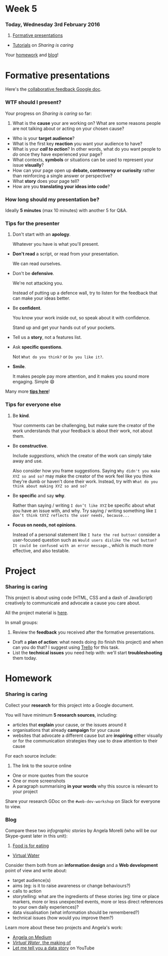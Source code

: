 # Week 5

### Today, Wednesday 3rd February 2016

1. [Formative presentations](#formative-presentations)
* [Tutorials](#project) on *Sharing is caring* 

<!--
* [Workshop](#workshop): Meet PHP
* [Team project](#team-project): Content needs design
-->

Your [homework](#homework) and [blog](#blog)!


# Formative presentations

Here's the [collaborative feedback Google doc](https://docs.google.com/document/d/1DuG4caw4v_jdpXiBDPDxJuAYLSyRGcgG7hqdgxNo2NY/edit?usp=sharing).

### WTF should I present?

Your progress on *Sharing is caring* so far:

1. What is the **cause** your are working on? What are some reasons people are not talking about or acting on your chosen cause?* Who is your **target audience**?  
* What is the first key **reaction** you want your audience to have? 
* What is your ***call to action***? In other words, what do you want people to *do* once they have experienced your page? * What contexts, **symbols** or situations can be used to represent your issue **visually**?* How can your page open up **debate, controversy or curiosity** rather than reinforcing a single answer or perspective?
* What **story** does your page tell?  
* How are you **translating your ideas into code**?

### How long should my presentation be?

Ideally **5 minutes** (max 10 minutes) with another 5 for Q&A.

### Tips for the presenter

1. Don't start with an **apology**.   
  
	Whatever you have is what you'll present. 
* **Don't read** a script, or read from your presentation.   
  
	We can read ourselves.
* Don't be **defensive**.   
  
	We're not attacking you. 
	
	Instead of putting up a defence wall, try to listen for the feedback that can make your ideas better. 
* Be **confident**.   
  
	You know your work inside out, so speak about it with confidence.   
	
	Stand up and get your hands out of your pockets.
* Tell us a **story**, not a features list.  
  
	<!---->
* Ask **specific questions**.   
  
	Not `What do you think?` or `Do you like it?`. 
* **Smile**.   
  
	It makes people pay more attention, and it makes you sound more engaging. Simple :smile:

Many more [**tips here**](https://www.toastmasters.org/About/90th-Anniversary/90-Tips)!

### Tips for everyone else

1. Be **kind**.   
  
	Your comments can be challenging, but make sure the creator of the work understands that your feedback is about their work, not about them.
* Be **constructive**.   
  
	Include *suggestions*, which the creator of the work can simply take away and use.   
  
	Also consider how you frame suggestions. Saying `Why didn't you make XYZ so and so?` may make the creator of the work feel like you think they're dumb or haven't done their work. Instead, try with `What do you think about making XYZ so and so?`
* Be **specific** and say **why**.   
  
	Rather than saying / writing `I don’t like XYZ` be specific about what you have an issue with, and why. Try saying / writing something like `I don’t think tXYZ reflects the user needs, because...`     
* **Focus on needs, not opinions**.
	
	Instead of a personal statement like `I hate the red button!` consider a user-focused question such as `Would users dislike the red button? It could be confused with an error message.`, which is much more effective, and also testable.


# Project

### Sharing is caring

This project is about using code (HTML, CSS and a dash of JavaScript) creatively to communicate and advocate a cause you care about.

All the project material is [here](../../projects/sharing-is-caring).

In small groups:

1. Review the **feedback** you received after the formative presentations.
* Draft a **plan of action**: what needs doing (to finish this project) and when can you do that? I suggest using [Trello](https://trello.com) for this task.
* List the **technical issues** you need help with: we'll start **troubleshooting** them today.


# Homework

### Sharing is caring 

Collect your **research** for this project into a Google document.

You will have minimum **5 research sources**, including:

* articles that **explain** your cause, or the issues around it
* organisations that already **campaign** for your cause
* websites that advocate a different cause but are **inspiring** either visually or for the communication strategies they use to draw attention to their cause

For each source include:

1. The link to the source online 
* One or more quotes from the source
* One or more screenshots 
* A paragraph summarising **in your words** why this source is relevant to your project

Share your research GDoc on the `#web-dev-workshop` on Slack for everyone to view.

<!--
Review the feedback you received from us today and continue working on it. 

Remember, the final deadline for this (together with other, bigger projects) is the 10th of June but we'll check on your progress on this every month. 
-->

### Blog

Compare these two *infographic stories* by Angela Morelli (who will be our Skype-guest later in this unit):

1. [Food is for eating](http://www.foodisforeating.org)
* [Virtual Water](http://www.angelamorelli.com/water)

Consider them both from an **information design** and a **Web development** point of view and write about:

* target audience(s)
* aims (eg: is it to raise awareness or change behaviours?)
* calls to action
* storytelling: what are the ingredients of these stories (eg: time or place markers, more or less unexpected events, more or less direct references to your own daily experiences)?
* data visualisation (what information should be remembered?)
* technical issues (how would you improve them?)
 
Learn more about these two projects and Angela's work:

* [Angela on Medium](https://medium.com/@angelamorelli)
* [*Virtual Water*, the making of](http://www.angelamorelli.com/1/?projects=virtual-water-an-infographic-story)
* [Let me tell you a data story](https://www.youtube.com/watch?v=4NoQvPCSE7g) on YouTube
